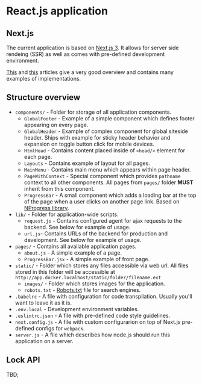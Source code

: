 # React.js application

## Next.js

The current application is based on [Next.js 3](https://github.com/zeit/next.js).
It allows for server side rendeing (SSR) as well as comes with pre-defined development environment.

[This](https://zeit.co/blog/next2) and [this](https://zeit.co/blog/next3) articles give a very good overview and contains many examples of implementations.

## Structure overview

- `components/` - Folder for storage of all application components.
  - `GlobalFooter` - Example of a simple component which defines footer appearing on every page.
  - `GlobalHeader` - Example of complex component for global siteside header. Ships with example for sticky header behavior and expansion on toggle button click for mobile devices.
  - `HtmlHead` - Contains content placed inside of `<head/>` element for each page.
  - `Layouts` - Contains example of layout for all pages.
  - `MainMenu` - Contains main menu which appears within page header.
  - `PageWithContext` - Special component which provides `pathname` context to all other components. All pages from `pages/` folder **MUST** inherit from this component.
  - `ProgressBar` - A small component which adds a loading bar at the top of the page when a user clicks on another page link. Based on [NProgress library](http://ricostacruz.com/nprogress/).
- `lib/` - Folder for application-wide scripts.
  - `request.js` - Contains configured agent for ajax requests to the backend. See below for example of usage.
  - `url.js`- Contains URLs of the backend for production and development. See below for example of usage.
- `pages/` - Contains all available application pages.
  - `about.js` - A simple example of a page.
  - `ProgressBar.jsx` - A simple example of front page.
- `static/` - Folder which stores any files accessible via web url. All files stored in this folder will be accessible at `http://app.docker.localhost/static/folder/filename.ext`
  - `images/` - Folder which stores images for the application.
  - `robots.txt` - [Robots.txt](http://www.robotstxt.org/robotstxt.html) file for search engines.
- `.babelrc` - A file with configuration for code transpilation. Usually you'll want to leave it as it is.
- `.env.local` - Development environment variables.
- `.eslintrc.json` - A file with pre-defined code style guidelines.
- `next.config.js` - A file with custom configurarion on top of Next.js pre-defined configs for `webpack`.
- `server.js` - A file which describes how node.js should run this application on a server.


## Lock API

TBD;